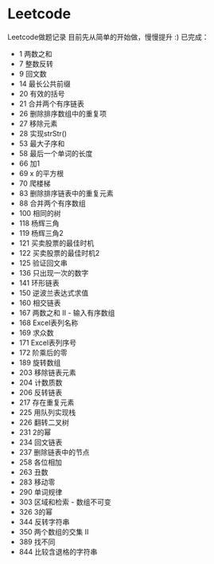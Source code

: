 # Leetcode
Leetcode做题记录
目前先从简单的开始做，慢慢提升 :)
已完成：
* 	1 两数之和 
* 	7 整数反转
* 	9 回文数    
* 	14 最长公共前缀    
* 	20  有效的括号
* 	21 合并两个有序链表
*   26 删除排序数组中的重复项
*   27 移除元素
*   28  实现strStr()
* 	53 最大子序和
*   58  最后一个单词的长度
*   66  加1
*   69  x 的平方根
*   70 爬楼梯    
*   83  删除排序链表中的重复元素
*   88  合并两个有序数组
*   100  相同的树
*   118  杨辉三角
*   119  杨辉三角2
*   121  买卖股票的最佳时机
*   122  买卖股票的最佳时机2
*   125  验证回文串
*   136  只出现一次的数字
*   141  环形链表
*   150  逆波兰表达式求值
*   160  相交链表
*   167  两数之和 II - 输入有序数组
*   168  Excel表列名称
*   169  求众数
*   171  Excel表列序号
*   172  阶乘后的零
*   189  旋转数组
*   203  移除链表元素
*   204  计数质数
*   206  反转链表
*   217  存在重复元素
*   225  用队列实现栈
*   226  翻转二叉树
*   231  2的幂
*   234  回文链表
*   237  删除链表中的节点
*   258  各位相加
*   263  丑数
*   283  移动零
*   290  单词规律
*   303  区域和检索 - 数组不可变
*   326  3的幂 
*   344  反转字符串
*   350  两个数组的交集 II
*   389  找不同 
*   844  比较含退格的字符串
